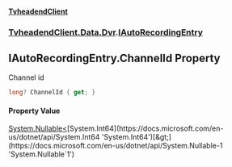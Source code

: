 #### [TvheadendClient](./index.md 'index')
### [TvheadendClient.Data.Dvr](./TvheadendClient-Data-Dvr.md 'TvheadendClient.Data.Dvr').[IAutoRecordingEntry](./TvheadendClient-Data-Dvr-IAutoRecordingEntry.md 'TvheadendClient.Data.Dvr.IAutoRecordingEntry')
## IAutoRecordingEntry.ChannelId Property
Channel id  
```csharp
long? ChannelId { get; }
```
#### Property Value
[System.Nullable&lt;](https://docs.microsoft.com/en-us/dotnet/api/System.Nullable-1 'System.Nullable`1')[System.Int64](https://docs.microsoft.com/en-us/dotnet/api/System.Int64 'System.Int64')[&gt;](https://docs.microsoft.com/en-us/dotnet/api/System.Nullable-1 'System.Nullable`1')  
